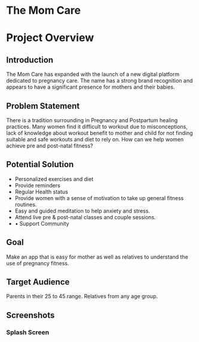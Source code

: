 # The Mom Care

# Project Overview

## Introduction
The Mom Care has expanded with the launch of a new digital platform dedicated to pregnancy
care.
The name has a strong brand recognition and appears to have a significant presence for mothers and their babies.

## Problem Statement
There is a tradition surrounding in Pregnancy and Postpartum healing practices. Many women find it difficult to workout due to
misconceptions, lack of knowledge about workout benefit to mother and child for not finding suitable and safe workouts and diet to rely on.
How can we help women achieve pre and post-natal fitness?

## Potential Solution
* Personalized exercises and diet
* Provide reminders
* Regular Health status
* Provide women with a sense of motivation to take up general fitness routines.
* Easy and guided meditation to help anxiety and stress.
* Attend live pre & post-natal classes and couple sessions.
* • Support Community

## Goal
Make an app that is easy for mother as well as relatives to understand the use of pregnancy fitness.

## Target Audience
Parents in their 25 to 45 range.
Relatives from any age group.

## Screenshots

### Splash Screen
